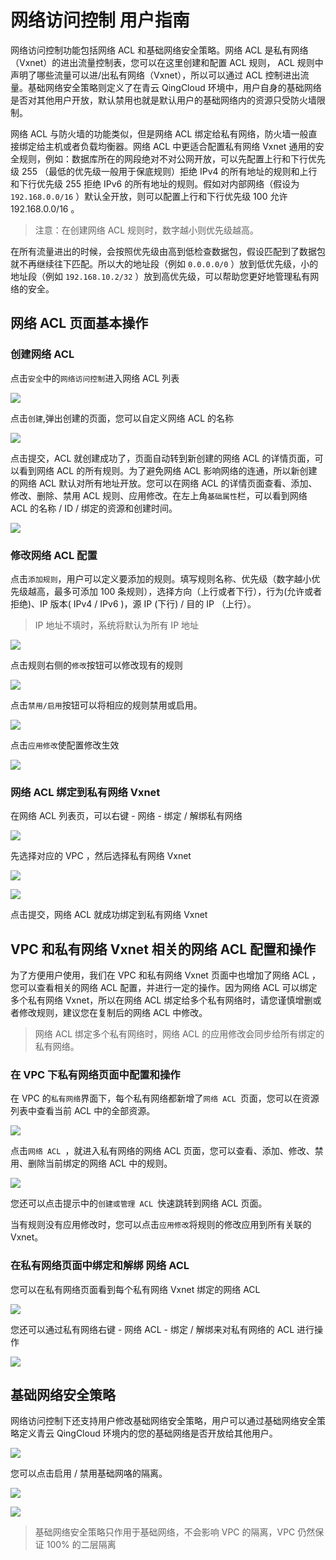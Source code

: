 ---
---

# 网络访问控制 用户指南

网络访问控制功能包括网络 ACL 和基础网络安全策略。网络 ACL 是私有网络（Vxnet）的进出流量控制表，您可以在这里创建和配置 ACL 规则， ACL 规则中声明了哪些流量可以进/出私有网络（Vxnet），所以可以通过 ACL 控制进出流量。基础网络安全策略则定义了在青云 QingCloud 环境中，用户自身的基础网络是否对其他用户开放，默认禁用也就是默认用户的基础网络内的资源只受防火墙限制。


网络 ACL 与防火墙的功能类似，但是网络 ACL 绑定给私有网络，防火墙一般直接绑定给主机或者负载均衡器。网络 ACL 中更适合配置私有网络 Vxnet 通用的安全规则，例如：数据库所在的网段绝对不对公网开放，可以先配置上行和下行优先级 255 （最低的优先级一般用于保底规则）拒绝 IPv4 的所有地址的规则和上行和下行优先级 255 拒绝 IPv6 的所有地址的规则。假如对内部网络（假设为 `192.168.0.0/16` ）默认全开放，则可以配置上行和下行优先级 100 允许 192.168.0.0/16 。

>注意：在创建网络 ACL 规则时，数字越小则优先级越高。

在所有流量进出的时候，会按照优先级由高到低检查数据包，假设匹配到了数据包就不再继续往下匹配。所以大的地址段（例如 `0.0.0.0/0` ）放到低优先级，小的地址段（例如 `192.168.10.2/32` ）放到高优先级，可以帮助您更好地管理私有网络的安全。


## 网络 ACL 页面基本操作

### 创建网络 ACL

点击`安全`中的`网络访问控制`进入网络 ACL 列表

[![](./_images/network_acl_list.jpg)](./_images/network_acl_list.jpg)

点击`创建`,弹出创建的页面，您可以自定义网络 ACL 的名称

[![](./_images/creat_network_acl.jpg)](./_images/creat_network_acl.jpg)

点击提交，ACL 就创建成功了，页面自动转到新创建的网络 ACL 的详情页面，可以看到网络 ACL 的所有规则。为了避免网络 ACL 影响网络的连通，所以新创建的网络 ACL 默认对所有地址开放。您可以在网络 ACL 的详情页面查看、添加、修改、删除、禁用 ACL 规则、应用修改。在左上角`基础属性`栏，可以看到网络 ACL 的名称 / ID / 绑定的资源和创建时间。

[![](./_images/network_acl_details.jpg)](./_images/network_acl_details.jpg)


### 修改网络 ACL 配置

点击`添加规则`，用户可以定义要添加的规则。填写规则名称、优先级（数字越小优先级越高，最多可添加 100 条规则），选择方向（上行或者下行），行为(允许或者拒绝)、IP 版本( IPv4 / IPv6 )，源 IP (下行) / 目的 IP （上行）。

>IP 地址不填时，系统将默认为所有 IP 地址

[![](./_images/creat_network_acl_rule.jpg)](./_images/creat_network_acl_rule.jpg)

点击规则右侧的`修改`按钮可以修改现有的规则

[![](./_images/modify_network_acl_rule.jpg)](./_images/modify_network_acl_rule.jpg)

点击`禁用/启用`按钮可以将相应的规则禁用或启用。

[![](./_images/disable_network_acl_rule.jpg)](./_images/disable_network_acl_rule.jpg)

点击`应用修改`使配置修改生效

[![](./_images/apply_network_acl_list.jpg)](./_images/apply_network_acl_list.jpg)


### 网络 ACL 绑定到私有网络 Vxnet

在网络 ACL 列表页，可以右键 - 网络 - 绑定 / 解绑私有网络

[![](./_images/associate_network_acl_list.jpg)](./_images/associate_network_acl_list.jpg)

先选择对应的 VPC ，然后选择私有网络 Vxnet

[![](./_images/network_acl_choose-vpc.jpg)](./_images/network_acl_choose-vpc.jpg)

[![](./_images/network_acl_choose-vxnet.jpg)](./_images/network_acl_choose-vxnet.jpg)

点击提交，网络 ACL 就成功绑定到私有网络 Vxnet

## VPC 和私有网络 Vxnet 相关的网络 ACL 配置和操作

为了方便用户使用，我们在 VPC 和私有网络 Vxnet 页面中也增加了网络 ACL ，您可以查看相关的网络 ACL 配置，并进行一定的操作。因为网络 ACL 可以绑定多个私有网络 Vxnet，所以在网络 ACL 绑定给多个私有网络时，请您谨慎增删或者修改规则，建议您在复制后的网络 ACL 中修改。

>网络 ACL 绑定多个私有网络时，网络 ACL 的应用修改会同步给所有绑定的私有网络。

### 在 VPC 下私有网络页面中配置和操作

在 VPC 的`私有网络`界面下，每个私有网络都新增了`网络 ACL `页面，您可以在资源列表中查看当前 ACL 中的全部资源。

[![](./_images/network_acl_vpc_vxnet.jpg)](./_images/network_acl_vpc_vxnet.jpg)

点击`网络 ACL `，就进入私有网络的网络 ACL 页面，您可以查看、添加、修改、禁用、删除当前绑定的网络 ACL 中的规则。

[![](./_images/network_acl_vpc_vxnet_acldetails.jpg)](./_images/network_acl_vpc_vxnet_acldetails.jpg)

您还可以点击提示中的`创建或管理 ACL `快速跳转到网络 ACL 页面。

当有规则没有应用修改时，您可以点击`应用修改`将规则的修改应用到所有关联的 Vxnet。

### 在私有网络页面中绑定和解绑 网络 ACL

您可以在私有网络页面看到每个私有网络 Vxnet 绑定的网络 ACL

[![](./_images/network_acl_vxnet.jpg)](./_images/network_acl_vxnet.jpg)

您还可以通过私有网络右键 - 网络 ACL - 绑定 / 解绑来对私有网络的 ACL 进行操作

[![](./_images/network_acl_vxnet_rightclick.jpg)](./_images/network_acl_vxnet_rightclick.jpg)


## 基础网络安全策略

网络访问控制下还支持用户修改基础网络安全策略，用户可以通过基础网络安全策略定义青云 QingCloud 环境内的您的基础网络是否开放给其他用户。

[![](./_images/network_acl_vbc_security_policy.jpg)](./_images/network_acl_vbc_security_policy.jpg)

您可以点击启用 / 禁用基础网咯的隔离。


[![](./_images/network_acl_vbc_security_policy_inuse.jpg)](./_images/network_acl_vbc_security_policy_inuse.jpg)

[![](./_images/network_acl_vbc_security_policy_unuse.jpg)](./_images/network_acl_vbc_security_policy_unuse.jpg)

>基础网络安全策略只作用于基础网络，不会影响 VPC 的隔离，VPC 仍然保证 100% 的二层隔离

